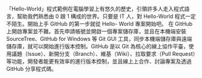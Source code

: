 「Hello-World」程式範例在電腦學習上有悠久的歷史，引領許多人走入程式語言，幫助我們熟悉由 0 跟 1 構成的世界。只要是 IT 人，對 Hello-World 程式一定不陌生。開始上手 GitHub 的第一步就從 Hello- World 專案開始吧。  在 GitHub 上開啟專案並不難。首先申請帳號並開啟一個專案儲存庫，並且在本機端安裝 SourceTree、GitHub for Windows 等 Git GUI 工具，同步本機端儲存庫與遠端儲存庫，就可以開始進行版本控制。GitHub 是以 Git 為核心的線上協作平臺，使用議題（Issue）、新開分支（Branch）、維基（Wiki）、拉取要求（Pull Request）等功能，開發者能更有效率的進行版本控制，並且線上上合作、討論專案及透過 GitHub 分享程式碼。
